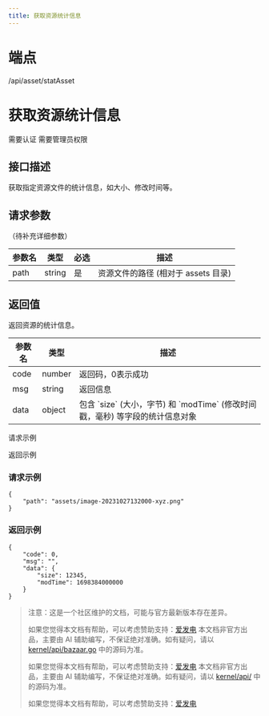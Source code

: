 ```yaml
---
title: 获取资源统计信息
---
```

# 端点

/api/asset/statAsset

# 获取资源统计信息

需要认证 需要管理员权限

## 接口描述

获取指定资源文件的统计信息，如大小、修改时间等。

## 请求参数

（待补充详细参数）

| 参数名 | 类型 | 必选 | 描述 |
| --- | --- | --- | --- |
| path | string | 是 | 资源文件的路径 (相对于 assets 目录) |

## 返回值

返回资源的统计信息。

| 参数名 | 类型 | 描述 |
| --- | --- | --- |
| code | number | 返回码，0表示成功 |
| msg | string | 返回信息 |
| data | object | 包含 \`size\` (大小，字节) 和 \`modTime\` (修改时间戳，毫秒) 等字段的统计信息对象 |

请求示例

返回示例

### 请求示例

```
{
    "path": "assets/image-20231027132000-xyz.png"
}
```

### 返回示例

```
{
    "code": 0,
    "msg": "",
    "data": {
        "size": 12345,
        "modTime": 1698384000000 
    }
}
```

> 注意：这是一个社区维护的文档，可能与官方最新版本存在差异。
> 
> 如果您觉得本文档有帮助，可以考虑赞助支持：[爱发电](https://afdian.com/a/leolee9086?tab=feed)
> 本文档非官方出品，主要由 AI 辅助编写，不保证绝对准确。如有疑问，请以 [kernel/api/bazaar.go](https://github.com/siyuan-note/siyuan/blob/master/kernel/api/bazaar.go) 中的源码为准。
> 
> 如果您觉得本文档有帮助，可以考虑赞助支持：[爱发电](https://afdian.com/a/leolee9086?tab=feed)
> 本文档非官方出品，主要由 AI 辅助编写，不保证绝对准确。如有疑问，请以 [kernel/api/](https://github.com/siyuan-note/siyuan/blob/master/kernel/api/) 中的源码为准。
> 
> 如果您觉得本文档有帮助，可以考虑赞助支持：[爱发电](https://afdian.com/a/leolee9086?tab=feed)
